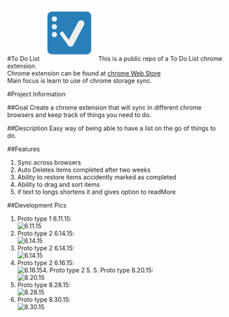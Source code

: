#To Do List ![logo](https://raw.githubusercontent.com/bote795/TestChromeExtensionSync/master/assets/icon128.png)
This is a public repo of a To Do List chrome extension.   
Chrome extension can be found at [chrome Web Store](https://chrome.google.com/webstore/detail/to-do-list/diefbmnnjpehalojdjhaaidlechmnodo)   
Main focus is learn to use of chrome storage sync.

#Project Information 

##Goal
Create a chrome extension that will sync in different chrome browsers and keep track of things you need to do.

##Description
Easy way of being able to have a list on the go of things to do.

##Features
1. Sync across browsers
2. Auto Deletes items completed after two weeks
3. Ability to restore items accidently marked as completed
4. Ability to drag and sort items
5. if text to longs shortens it and gives option to readMore

##Development Pics

1. Proto type 1 6.11.15:  
![6.11.15](http://i.gyazo.com/93d5df9951d29d712140f9e2a44b2447.png "Proto type 1 6.11.15")
2. Proto type 2 6.14.15:  
![6.14.15](http://i.gyazo.com/ccc8be21e1f919f80e3ea7f144d135a3.png "See More feature 6.14.15")
3. Proto type 2 6.14.15:  
![6.14.15](http://i.gyazo.com/192f8b2aa9dbfd693cfe4e7c821a4d09.png "Unorderlist and checkbox feature 6.14.15")
4. Proto type 2 6.16.15:  
![6.16.15](http://i.gyazo.com/e3a2eb51a5028d170daf42d59003d81a.png "edit button and new UI class 6.16.15")4. Proto type 2 5. 5. Proto type 8.20.15:  
![8.20.15](https://i.gyazo.com/ba4dcb96dbb8f5ba8492d53fdcae2af6.gif "edit button and functionality")
6. Proto type 8.28.15:  
![8.28.15](https://i.gyazo.com/ec8aff45df31d3ff38b3abe5760ef1db.png "drag and drop functionality")
7. Proto type 8.30.15:  
![8.30.15](https://i.gyazo.com/c49cf596edfa89248784ab22b2a621c0.png "added icon")

